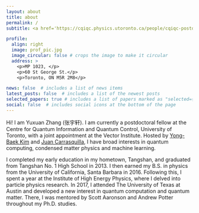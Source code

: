 ```yaml
---
layout: about
title: about
permalink: /
subtitle: <a href='https://cqiqc.physics.utoronto.ca/people/cqiqc-postdoctoral-fellows/yuxuan-zhang/'>Affiliation</a>

profile:
  align: right
  image: prof_pic.jpg
  image_circular: false # crops the image to make it circular
  address: >
    <p>MP 1023, </p>
    <p>60 St George St.</p>
    <p>Toronto, ON M5R 2M8</p>

news: false  # includes a list of news items
latest_posts: false  # includes a list of the newest posts
selected_papers: true # includes a list of papers marked as "selected={true}"
social: false  # includes social icons at the bottom of the page
---
```


Hi! I am Yuxuan Zhang (张宇轩). I am currently a postdoctoral fellow at the Centre for Quantum Information and Quantum Control, University of Toronto, with a joint appointment at the Vector Institute. Hosted by [Yong-Baek Kim](https://sites.google.com/view/ybkimgroup/home) and [Juan Carrasquilla](https://vectorinstitute.ai/team/juan-felipe-carrasquilla-alvarez/), I have broad interests in quantum computing, condensed matter physics and machine learning.

I completed my early education in my hometown, Tangshan, and graduated from Tangshan No. 1 High School in 2013. I then earned my B.S. in physics from the University of California, Santa Barbara in 2016. Following this, I spent a year at the Institute of High Energy Physics, where I delved into particle physics research. In 2017, I attended The University of Texas at Austin and developed a new interest in quantum computation and quantum matter. There, I was mentored by Scott Aaronson and Andrew Potter throughout my Ph.D. studies. 
